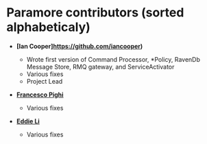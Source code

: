 Paramore contributors (sorted alphabeticaly)
============================================

* **[Ian Cooper]https://github.com/iancooper)**

  * Wrote first version of Command Processor, *Policy, RavenDb Message Store, RMQ gateway, and ServiceActivator
  * Various fixes
  * Project Lead

* **[Francesco Pighi](https://github.com/fpighi)**

  * Various fixes
  
* **[Eddie Li](https://github.com/xiaodili)**

  * Various fixes  
  
